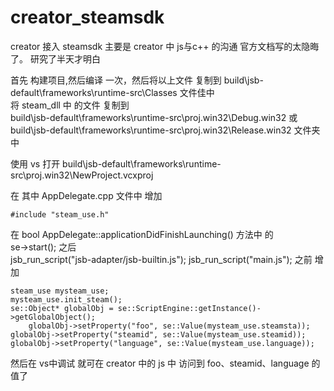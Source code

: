 # creator_steamsdk
creator 接入 steamsdk
主要是 creator 中 js与c++ 的沟通 官方文档写的太隐晦了。 研究了半天才明白

首先 构建项目,然后编译 一次，然后将以上文件 复制到 
build\jsb-default\frameworks\runtime-src\Classes  文件佳中  
将 steam_dll 中 的文件 复制到   
 build\jsb-default\frameworks\runtime-src\proj.win32\Debug.win32    或
 build\jsb-default\frameworks\runtime-src\proj.win32\Release.win32  文件夹中

使用 vs 打开 
 build\jsb-default\frameworks\runtime-src\proj.win32\NewProject.vcxproj


在 其中 AppDelegate.cpp  文件中 增加

	#include "steam_use.h"

在 bool AppDelegate::applicationDidFinishLaunching() 方法中
的   
	  se->start();
之后   
	  jsb_run_script("jsb-adapter/jsb-builtin.js");
	  jsb_run_script("main.js");
之前
增加

	steam_use mysteam_use;
	mysteam_use.init_steam();
	se::Object* globalObj = se::ScriptEngine::getInstance()->getGlobalObject(); 
        globalObj->setProperty("foo", se::Value(mysteam_use.steamsta));
	globalObj->setProperty("steamid", se::Value(mysteam_use.steamid));
	globalObj->setProperty("language", se::Value(mysteam_use.language));
 
 
 
 
 然后在  vs中调试 就可在 creator 中的 js 中 访问到 foo、steamid、language 的值了
